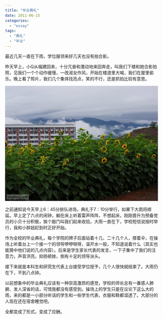 ```yaml
---
title: "毕业典礼"
date: 2011-06-15
categories: 
  - "essay"
tags: 
  - "典礼"
  - "毕业"
---
```


最近几天一直在下雨，学位服领来好几天也没有拍合影。

昨天早上，小Q从福建回来，十分亢奋和激动地来回奔走，叫我们下楼和她合影拍照，见我们一个个动作缓慢，一改淑女作风，开始在楼道里大喊，我们在屋里偷乐。晚上看了照片，我们几个集体找亮点，笑的不行，还是抓拍比较有意思。

![SDC12143](images/5872994650_b95b32c232_z.jpg)

之前通知说今天早上6：45分排队进场，典礼于7：10分举行，如果下大雨将顺延。早上定了六点的闹钟，躺在床上听着雷声阵阵，不想起床，刚刚晋升为预备党员的小贝十分积极，挨个敲门叫我们起来收拾。大雨一直在下，学校短信说按时举行，我和小胖妞赶到时正好开始。

作为全校的毕业典礼，每个学院的牌子后面站着十几、二十几个人，撑着伞，在操场上听着台上一个接一个的领导咿咿呀呀，温开水一般，不知道说着什么（其实也能猜中他们说的几点内容）。后来是学生家长代表的发言，一下子集中了我们的注意力，声音洪亮，抑扬顿挫，倒有十足的领导派头。

接下来就是本科生和研究生代表上台接受学位授予，几个人很快就结束了。大雨仍在下，不到八点钟。

以前想象中的毕业典礼应该有一种崇高激昂的感觉，学校的师长总有一番感人肺腑、发人深省的话，可惜我都没有感受到。操场上的学生只是在议论下这么大的雨，来的都是一小部分听话的学生和一些学生代表，衣服和鞋都湿透了。大部分的人现在还在宿舍睡觉吧。

全都变成了形式，变成了应酬。
